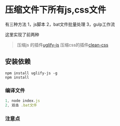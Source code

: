 # 压缩文件下所有js,css文件

有三种方法
1，js脚本
2，bat文件批量处理
3，gulp工作流

这里实现了前两种
>压缩js 的插件[uglify-js](https://github.com/search?q=uglify-js)
>压缩css的插件[clean-css](clean-css)

## 安装依赖

```
npm install uglify-js -g
npm install
```

### 编译文件

```js
1, node index.js
2, 双击 .bat文件
```

### 注意点
